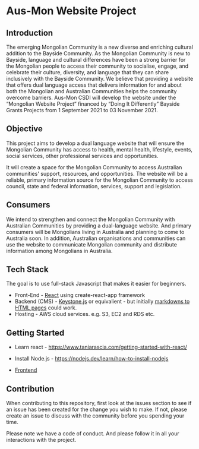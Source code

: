 # Aus-Mon Website Project

## Introduction

The emerging Mongolian Community is a new diverse and enriching cultural addition to the Bayside Community. As the Mongolian Community is new to Bayside, language and cultural differences have been a strong barrier for the Mongolian people to access their community to socialise, engage, and celebrate their culture, diversity, and language that they can share inclusively with the Bayside Community. We believe that providing a website that offers dual language access that delivers information for and about both the Mongolian and Australian Communities helps the community overcome barriers. Aus-Mon CSDI will develop the website under the “Mongolian Website Project” financed by “Doing It Differently” Bayside Grants Projects from 1 September 2021 to 03 November 2021.

## Objective

This project aims to develop a dual language website that will ensure the Mongolian Community has access to health, mental health, lifestyle, events, social services, other professional services and opportunities.

It will create a space for the Mongolian Community to access Australian communities' support, resources, and opportunities. The website will be a reliable, primary information source for the Mongolian Community to access council, state and federal information, services, support and legislation.

## Consumers

We intend to strengthen and connect the Mongolian Community with Australian Communities by providing a dual-language website. And primary consumers will be Mongolians living in Australia and planning to come to Australia soon. In addition, Australian organisations and communities can use the website to communicate Mongolian community and distribute information among Mongolians in Australia.

## Tech Stack

The goal is to use full-stack Javascript that makes it easier for beginners.

- Front-End - [React](https://reactjs.org/) using create-react-app framework
- Backend (CMS) - [Keystone.js](https://keystonejs.com/) or equivalient - but initially [markdowns to HTML pages](https://github.com/showdownjs/showdown) could work.
- Hosting - AWS cloud services. e.g. S3, EC2 and RDS etc.

## Getting Started

- Learn react - https://www.taniarascia.com/getting-started-with-react/
- Install Node.js - https://nodejs.dev/learn/how-to-install-nodejs

- [Frontend](ausmon-frontend/README.md)

## Contribution

When contributing to this repository, first look at the issues section to see if an issue has been created for the change you wish to make. If not, please create an issue to discuss with the community before you spending your time.

Please note we have a code of conduct. And please follow it in all your interactions with the project.
